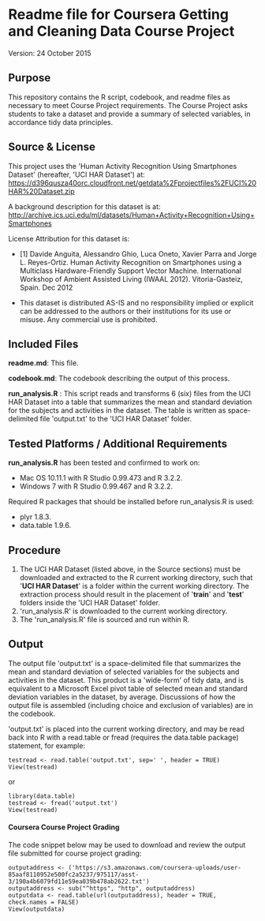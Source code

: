 #  Readme file for Coursera Getting and Cleaning Data Course Project
Version: 24 October 2015

## Purpose
This repository contains the R script, codebook, and readme files as necessary to meet Course Project requirements. The Course Project asks students to take a dataset and provide a summary of selected variables, in accordance tidy data principles.

## Source & License
This project uses the 'Human Activity Recognition Using Smartphones Dataset' (hereafter, 'UCI HAR Dataset') at: https://d396qusza40orc.cloudfront.net/getdata%2Fprojectfiles%2FUCI%20HAR%20Dataset.zip  

A background description for this dataset is at: http://archive.ics.uci.edu/ml/datasets/Human+Activity+Recognition+Using+Smartphones  

License Attribution for this dataset is:  
* [1] Davide Anguita, Alessandro Ghio, Luca Oneto, Xavier Parra and Jorge L. Reyes-Ortiz. Human Activity Recognition on Smartphones using a Multiclass Hardware-Friendly Support Vector Machine. International Workshop of Ambient Assisted Living (IWAAL 2012). Vitoria-Gasteiz, Spain. Dec 2012  

* This dataset is distributed AS-IS and no responsibility implied or explicit can be addressed to the authors or their institutions for its use or misuse. Any commercial use is prohibited.  

## Included Files
**readme.md**: This file.  

**codebook.md**: The codebook describing the output of this process.  

**run_analysis.R** : This script reads and transforms 6 (six) files from the UCI HAR Dataset into a table that summarizes the mean and standard deviation for the subjects and activities in the dataset. The table is written as space-delimited file 'output.txt' to the 'UCI HAR Dataset' folder.

## Tested Platforms / Additional Requirements
**run_analysis.R** has been tested and confirmed to work on:
- Mac OS 10.11.1 with R Studio 0.99.473 and R 3.2.2.
- Windows 7 with R Studio 0.99.467 and R 3.2.2.

Required R packages that should be installed before  run_analysis.R is used:
- plyr 1.8.3.
- data.table 1.9.6.  

## Procedure
1. The UCI HAR Dataset (listed above, in the Source sections) must be downloaded and extracted to the R current working directory, such that '**UCI HAR Dataset**' is a folder within the current working directory. The extraction process should result  in the placement of '**train**' and '**test**' folders inside the 'UCI HAR Dataset' folder.
2. 'run_analysis.R' is downloaded to the current working directory.
3. The 'run_analysis.R' file is sourced and run within R.

## Output  
The output file 'output.txt' is a space-delimited file that summarizes the mean and standard deviation of selected variables for the subjects and activities in the dataset. This product is a 'wide-form' of tidy data, and is equivalent to a Microsoft Excel pivot table of selected mean and standard deviation variables in the dataset, by average. Discussions of how the output file is assembled (including choice and exclusion of variables) are in the codebook.  

'output.txt' is placed into the current working directory, and may be read back into R with a read.table or fread (requires the data.table package) statement, for example:    

```
testread <- read.table('output.txt', sep=' ', header = TRUE)
View(testread)
```  

or  

```
library(data.table)
testread <- fread('output.txt')
View(testread)
```

#### Coursera Course Project Grading
The code snippet below may be used to download and review the output file submitted for course project grading:

```
outputaddress <- ('https://s3.amazonaws.com/coursera-uploads/user-85aaf8110952e500fc2a5237/975117/asst-3/190a4b6079fd11e59ea039b478ab2622.txt')
outputaddress <- sub("^https", "http", outputaddress)
outputdata <- read.table(url(outputaddress), header = TRUE, check.names = FALSE)
View(outputdata)
```
